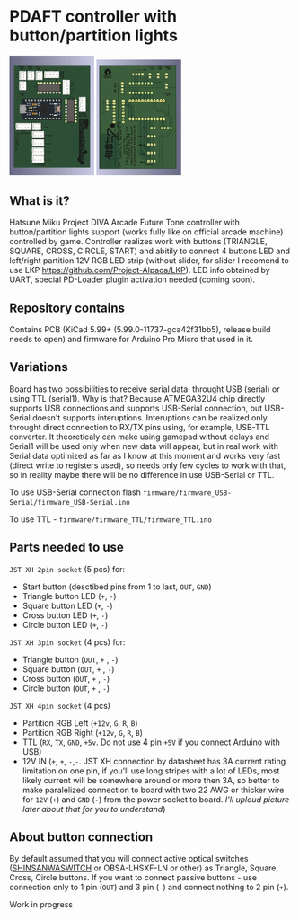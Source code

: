 # PDAFT controller with button/partition lights

<img src="PDAFT_BPL_PCB/images/1.webp" alt="front" width="30%" height="30%" /> <img src="PDAFT_BPL_PCB/images/2.webp" alt="back" width="30%" height="30%" />

## What is it?
Hatsune Miku Project DIVA Arcade Future Tone controller with button/partition lights support (works fully like on official arcade machine) controlled by game. Controller realizes work with buttons (TRIANGLE, SQUARE, CROSS, CIRCLE, START) and abitily to connect 4 buttons LED and left/right partition 12V RGB LED strip (without slider, for slider I recomend to use LKP https://github.com/Project-Alpaca/LKP). LED info obtained by UART, special PD-Loader plugin activation needed (coming soon).

## Repository contains
Contains PCB (KiCad 5.99+  (5.99.0-11737-gca42f31bb5), release build needs to open) and firmware for Arduino Pro Micro that used in it.

## Variations
Board has two possibilities to receive serial data: throught USB (serial) or using TTL (serial1).
Why is that? Because ATMEGA32U4 chip directly supports USB connections and supports USB-Serial connection, but USB-Serial doesn't supports interuptions. Interuptions can be realized only throught direct connection to RX/TX pins using, for example, USB-TTL converter. It theoreticaly can make using gamepad without delays and Serial1 will be used only when new data will appear, but in real work with Serial data optimized as far as I know at this moment and works very fast (direct write to registers used), so needs only few cycles to work with that, so in reality maybe there will be no difference in use USB-Serial or TTL.

To use USB-Serial connection flash `firmware/firmware_USB-Serial/firmware_USB-Serial.ino`

To use TTL - `firmware/firmware_TTL/firmware_TTL.ino`

## Parts needed to use

`JST XH 2pin socket` (5 pcs) for:
  - Start button (desctibed pins from 1 to last, `OUT`, `GND`)
  - Triangle button LED (`+`, `-`)
  - Square button LED (`+`, `-`)
  - Cross button LED (`+`, `-`)
  - Circle button LED (`+`, `-`)

`JST XH 3pin socket` (4 pcs) for:
  - Triangle button (`OUT`, `+` , `-`)
  - Square button (`OUT`, `+` , `-`)
  - Cross button (`OUT`, `+` , `-`)
  - Circle button (`OUT`, `+` , `-`)

`JST XH 4pin socket` (4 pcs)
  - Partition RGB Left (`+12v`, `G`, `R`, `B`)
  - Partition RGB Right (`+12v`, `G`, `R`, `B`)
  - TTL (`RX`, `TX`, `GND`, `+5v`. Do not use 4 pin `+5V` if you connect Arduino with USB)
  - 12V IN (`+`, `+`, `-`,`-`. JST XH connection by datasheet has 3A current rating limitation on one pin, if you'll use long stripes with a lot of LEDs, most likely current will be somewhere around or more then 3A, so better to make paralelized connection to board with two 22 AWG or thicker wire for `12V` (`+`) and `GND` (`-`) from the power socket to board. *I'll uploud picture later about that for you to understand*)

## About button connection

By default assumed that you will connect active optical switches ([SHINSANWASWITCH](https://github.com/steelpuxnastik/SHINSANWASWITCH) or OBSA-LHSXF-LN or other) as Triangle, Square, Cross, Circle buttons. If you want to connect passive buttons - use connection only to 1 pin (`OUT`) and 3 pin (`-`) and connect nothing to 2 pin (`+`).

Work in progress